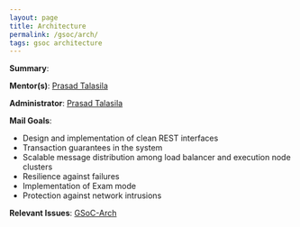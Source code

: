```yaml
---
layout: page
title: Architecture
permalink: /gsoc/arch/
tags: gsoc architecture
---
```

**Summary**:

**Mentor(s)**: [Prasad Talasila](http://prasad.talasila.in)

**Administrator**: [Prasad Talasila](http://prasad.talasila.in)

**Mail Goals**:
* Design and implementation of clean REST interfaces
* Transaction guarantees in the system
* Scalable message distribution among load balancer and execution node clusters
* Resilience against failures
* Implementation of Exam mode
* Protection against network intrusions

**Relevant Issues**: [GSoC-Arch](https://github.com/AutolabJS/AutolabJS/labels/GSoC-Arch)
